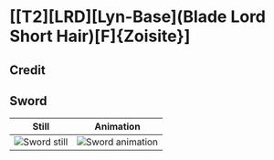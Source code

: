 # [\[T2\]\[LRD\]\[Lyn-Base\]\(Blade Lord Short Hair\)\[F\]{Zoisite}]

## Credit


	
## Sword

| Still | Animation |
| :---: | :-------: |
| ![Sword still](./Sword_000.png) | ![Sword animation](./Sword.gif) |
